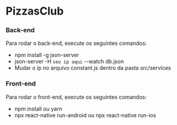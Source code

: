# PizzasClub

### Back-end

Para rodar o back-end, execute os seguintes comandos:

- npm install -g json-server
- json-server -H `seu ip aqui` --watch db.json
- Mudar o ip no arquivo constant.js dentro da pasta src/services

### Front-end

Para rodar o front-end, execute os seguintes comandos:
- npm install ou yarn
- npx react-native run-android ou npx react-native run-ios
